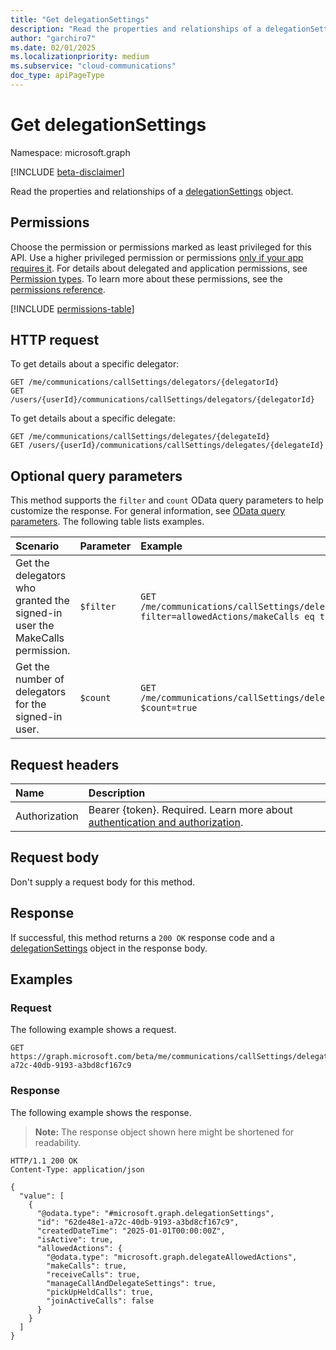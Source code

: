 ```yaml
---
title: "Get delegationSettings"
description: "Read the properties and relationships of a delegationSettings object."
author: "garchiro7"
ms.date: 02/01/2025
ms.localizationpriority: medium
ms.subservice: "cloud-communications"
doc_type: apiPageType
---
```


# Get delegationSettings

Namespace: microsoft.graph

[!INCLUDE [beta-disclaimer](../../includes/beta-disclaimer.md)]

Read the properties and relationships of a [delegationSettings](../resources/delegationsettings.md) object.

## Permissions

Choose the permission or permissions marked as least privileged for this API. Use a higher privileged permission or permissions [only if your app requires it](/graph/permissions-overview#best-practices-for-using-microsoft-graph-permissions). For details about delegated and application permissions, see [Permission types](/graph/permissions-overview#permission-types). To learn more about these permissions, see the [permissions reference](/graph/permissions-reference).

<!-- {
  "blockType": "permissions",
  "name": "delegationsettings-get-permissions"
}
-->
[!INCLUDE [permissions-table](../includes/permissions/delegationsettings-get-permissions.md)]

## HTTP request

To get details about a specific delegator:

<!-- {
  "blockType": "ignored"
}
-->
``` http
GET /me/communications/callSettings/delegators/{delegatorId}
GET /users/{userId}/communications/callSettings/delegators/{delegatorId}
```

To get details about a specific delegate:

<!-- {
  "blockType": "ignored"
}
-->
``` http
GET /me/communications/callSettings/delegates/{delegateId}
GET /users/{userId}/communications/callSettings/delegates/{delegateId}
```

## Optional query parameters

This method supports the `filter` and `count` OData query parameters to help customize the response. For general information, see [OData query parameters](/graph/query-parameters). The following table lists examples.

|Scenario|Parameter|Example|
|:---|:---|:---|
|Get the delegators who granted the signed-in user the MakeCalls permission.|`$filter`|`GET /me/communications/callSettings/delegates?filter=allowedActions/makeCalls eq true`|
|Get the number of delegators for the signed-in user.|`$count`|`GET /me/communications/callSettings/delegates?$count=true`|

## Request headers

|Name|Description|
|:---|:---|
|Authorization|Bearer {token}. Required. Learn more about [authentication and authorization](/graph/auth/auth-concepts).|

## Request body

Don't supply a request body for this method.

## Response

If successful, this method returns a `200 OK` response code and a [delegationSettings](../resources/delegationsettings.md) object in the response body.

## Examples

### Request

The following example shows a request.
<!-- {
  "blockType": "request",
  "name": "get_delegationsettings"
}
-->
``` http
GET https://graph.microsoft.com/beta/me/communications/callSettings/delegates/62de48e1-a72c-40db-9193-a3bd8cf167c9
```

### Response

The following example shows the response.
>**Note:** The response object shown here might be shortened for readability.
<!-- {
  "blockType": "response",
  "truncated": true,
  "@odata.type": "microsoft.graph.delegationSettings"
}
-->
``` http
HTTP/1.1 200 OK
Content-Type: application/json

{
  "value": [
    {
      "@odata.type": "#microsoft.graph.delegationSettings",
      "id": "62de48e1-a72c-40db-9193-a3bd8cf167c9",
      "createdDateTime": "2025-01-01T00:00:00Z",
      "isActive": true,
      "allowedActions": {
        "@odata.type": "microsoft.graph.delegateAllowedActions",
        "makeCalls": true,
        "receiveCalls": true,
        "manageCallAndDelegateSettings": true,
        "pickUpHeldCalls": true,
        "joinActiveCalls": false
      }
    }
  ]
}
```

